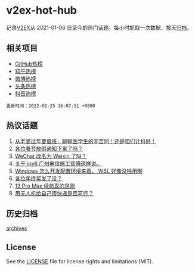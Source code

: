 # v2ex-hot-hub

 记录[V2EX](https://www.v2ex.com/)从 2021-01-06 日至今的热门话题。每小时抓取一次数据，按天[归档](archives)。
 
 ## 相关项目

- [GitHub热榜](https://github.com/lonnyzhang423/github-hot-hub)
- [知乎热榜](https://github.com/lonnyzhang423/zhihu-hot-hub)
- [微博热榜](https://github.com/lonnyzhang423/weibo-hot-hub)
- [头条热榜](https://github.com/lonnyzhang423/toutiao-hot-hub)
- [抖音热榜](https://github.com/lonnyzhang423/douyin-hot-hub)


 `更新时间：2022-01-25 16:07:51 +0800`

## 热议话题

1. [从老婆过年要值班，聊聊医学生的辛苦阿！还是咱们计科好！](https://www.v2ex.com/t/830412)
1. [各位春节放假通知下来了吗？](https://www.v2ex.com/t/830408)
1. [WeChat 改名为 Weixin 了吗？](https://www.v2ex.com/t/830337)
1. [关于 ipv6,广州电信施工师傅这样说。](https://www.v2ex.com/t/830309)
1. [Windows 怎么开发配置环境来着， WSL 好像没啥用啊](https://www.v2ex.com/t/830414)
1. [各位年终奖发了没？](https://www.v2ex.com/t/830431)
1. [13 Pro Max 续航真的是刚](https://www.v2ex.com/t/830388)
1. [用无人机给自己带快递是否可行？](https://www.v2ex.com/t/830359)

## 历史归档

[archives](archives)

## License

See the [LICENSE](LICENSE) file for license rights and limitations (MIT).
